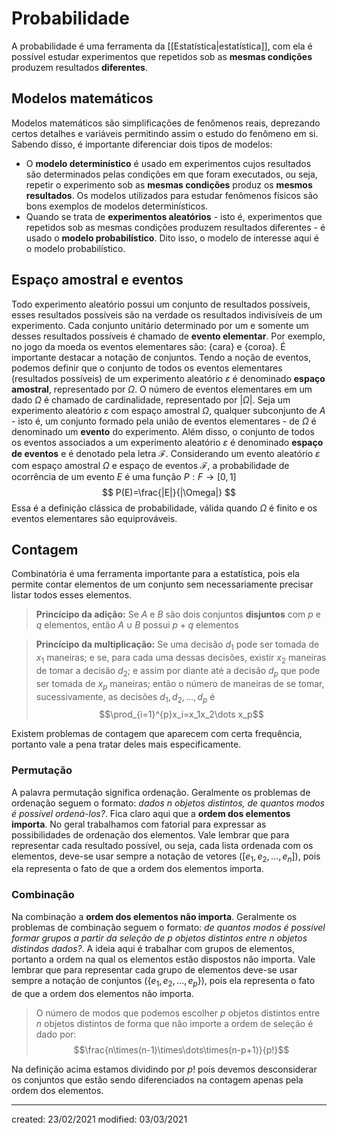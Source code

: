 # Probabilidade
A probabilidade é uma ferramenta da [[Estatística|estatística]], com ela é possível estudar experimentos que repetidos sob as **mesmas condições** produzem resultados **diferentes**.

## Modelos matemáticos
Modelos matemáticos são simplificações de fenômenos reais, deprezando certos detalhes e variáveis permitindo assim o estudo do fenômeno em si. Sabendo disso, é importante diferenciar dois tipos de modelos: 
- O **modelo determinístico** é usado em experimentos cujos resultados são determinados pelas condições em que foram executados, ou seja, repetir o experimento sob as **mesmas condições** produz os **mesmos resultados**. Os modelos utilizados para estudar fenômenos físicos são bons exemplos de modelos determinísticos.
- Quando se trata de **experimentos aleatórios** - isto é, experimentos que repetidos sob as mesmas condições produzem resultados diferentes - é usado o **modelo probabilístico**. Dito isso, o modelo de interesse aqui é o modelo probabilístico.

## Espaço amostral e eventos
Todo experimento aleatório possui um conjunto de resultados possíveis, esses resultados possíveis são na verdade os resultados indivisíveis de um experimento. Cada conjunto unitário determinado por um e somente um desses resultados possíveis é chamado de **evento elementar**. Por exemplo, no jogo da moeda os eventos elementares são: $\{\text{cara}\} \text{ e } \{\text{coroa}\}$. É importante destacar a notação de conjuntos.
Tendo a noção de eventos, podemos definir que o conjunto de todos os eventos elementares (resultados possíveis) de um experimento aleatório $\varepsilon$ é denominado **espaço amostral**, representado por $\Omega$. O número de eventos elementares em um dado $\Omega$ é chamado de cardinalidade, representado por $|\Omega|$.
Seja um experimento aleatório $\varepsilon$ com espaço amostral $\Omega$, qualquer subconjunto de $A$ - isto é, um conjunto formado pela união de eventos elementares - de $\Omega$ é denominado um **evento** do experimento. Além disso, o conjunto de todos os eventos associados a um experimento aleatório $\varepsilon$ é denominado **espaço de eventos** e é denotado pela letra $\mathcal{F}$.
Considerando um evento aleatório $\varepsilon$ com espaço amostral $\Omega$ e espaço de eventos $\mathcal{F}$, a probabilidade de ocorrência de um evento $E$ é uma função $P:F\rightarrow[0,1]$
$$
P(E)=\frac{|E|}{|\Omega|}
$$
Essa é a definição clássica de probabilidade, válida quando $\Omega$ é finito e os eventos elementares são equiprováveis.

## Contagem
Combinatória é uma ferramenta importante para a estatística, pois ela permite contar elementos de um conjunto sem necessariamente precisar listar todos esses elementos.
> **Princícipo da adição:** Se $A$ e $B$ são dois conjuntos **disjuntos** com $p$ e $q$ elementos, então $A\cup B$ possui $p + q$ elementos

> **Princícipo da multiplicação:** Se uma decisão $d_1$ pode ser tomada de $x_1$ maneiras; e se, para cada uma dessas decisões, existir $x_2$ maneiras de tomar a decisão $d_2$; e assim por diante até a decisão $d_p$ que pode ser tomada de $x_p$ maneiras; então o número de maneiras de se tomar, sucessivamente, as decisões $d_1,d_2,\dots,d_p$ é $$\prod_{i=1}^{p}x_i=x_1x_2\dots x_p$$

Existem problemas de contagem que aparecem com certa frequência, portanto vale a pena tratar deles mais especificamente.

### Permutação
A palavra permutação significa ordenação. Geralmente os problemas de ordenação seguem o formato: *dados $n$ objetos distintos, de quantos modos é possível ordená-los?*. Fica claro aqui que a **ordem dos elementos importa**. No geral trabalhamos com fatorial para expressar as possibilidades de ordenação dos elementos. Vale lembrar que para representar cada resultado possível, ou seja, cada lista ordenada com os elementos, deve-se usar sempre a notação de vetores ($[e_1, e_2, \dots, e_n]$), pois ela representa o fato de que a ordem dos elementos importa.

### Combinação
Na combinação a **ordem dos elementos não importa**. Geralmente os problemas de combinação seguem o formato: *de quantos modos é possível formar grupos a partir da seleção de $p$ objetos distintos entre $n$ objetos distindos dados?*. A ideia aqui é trabalhar com grupos de elementos, portanto a ordem na qual os elementos estão dispostos não importa. Vale lembrar que para representar cada grupo de elementos deve-se usar sempre a notação de conjuntos ($\{e_1,e_2,\dots,e_p\}$), pois ela representa o fato de que a ordem dos elementos não importa.
> O número de modos que podemos escolher $p$ objetos distintos entre $n$ objetos distintos de forma que não importe a ordem de seleção é dado por:$$\frac{n\times(n-1)\times\dots\times(n-p+1)}{p!}$$

Na definição acima estamos dividindo por $p!$ pois devemos desconsiderar os conjuntos que estão sendo diferenciados na contagem apenas pela ordem dos elementos.

---

created: 23/02/2021
modified: 03/03/2021